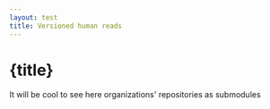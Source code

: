 ```yaml
---
layout: test
title: Versioned human reads
---
```


# {title}

It will be cool to see here organizations' repositories as submodules 